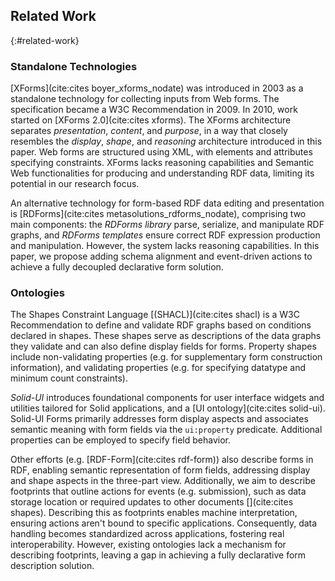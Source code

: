 ## Related Work
{:#related-work}

### Standalone Technologies

[XForms](cite:cites boyer_xforms_nodate) was introduced in 2003 as a standalone technology for collecting inputs from Web forms.
The specification became a W3C Recommendation in 2009.
In 2010, work started on [XForms 2.0](cite:cites xforms).
The XForms architecture separates _presentation_, _content_, and _purpose_, in a way that closely resembles the _display_, _shape_, and _reasoning_ architecture introduced in this paper.
Web forms are structured using XML, with elements and attributes specifying constraints.
XForms lacks reasoning capabilities and Semantic Web functionalities for producing and understanding RDF data, limiting its potential in our research focus.

An alternative technology for form-based RDF data editing and presentation is [RDForms](cite:cites metasolutions_rdforms_nodate),
comprising two main components: the *RDForms library* parse, serialize, and manipulate RDF graphs, and *RDForms templates* ensure correct RDF expression production and manipulation. However, the system lacks reasoning capabilities.
In this paper, we propose adding schema alignment and event-driven actions to achieve a fully decoupled declarative form solution.


### Ontologies

The Shapes Constraint Language [(SHACL)](cite:cites shacl) is a W3C Recommendation to define and validate RDF graphs based on conditions declared in shapes.
These shapes serve as descriptions of the data graphs they validate and can also define display fields for forms.
Property shapes include non-validating properties (e.g. for supplementary form construction information), and validating properties (e.g. for specifying datatype and minimum count constraints).

_Solid-UI_ introduces foundational components for user interface widgets and utilities tailored for Solid applications, and a [UI ontology](cite:cites solid-ui). 
Solid-UI Forms primarily addresses form display aspects and associates semantic meaning with form fields via the `ui:property` predicate. 
Additional properties can be employed to specify field behavior.

Other efforts (e.g. [RDF-Form](cite:cites rdf-form)) also describe forms in RDF, enabling semantic representation of form fields, addressing display and shape aspects in the three-part view.
Additionally, we aim to describe footprints that outline actions for events (e.g. submission), such as data storage location or required updates to other documents&nbsp;[](cite:cites shapes).
Describing this as footprints enables machine interpretation, ensuring actions aren't bound to specific applications.
Consequently, data handling becomes standardized across applications, fostering real interoperability.
However, existing ontologies lack a mechanism for describing footprints, leaving a gap in achieving a fully declarative form description solution.
